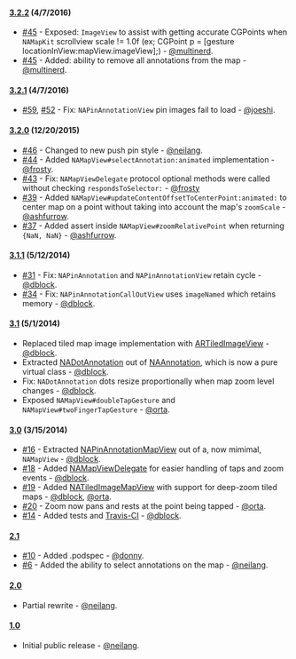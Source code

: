 
#### [3.2.2](https://github.com/neilang/NAMapKit/tree/v3.2.2) (4/7/2016)

* [#45](https://github.com/neiland/NAMapKit/pull/45) - Exposed: `ImageView` to assist with getting accurate CGPoints when `NAMapKit` scrollview scale != 1.0f (ex; CGPoint p = [gesture locationInView:mapView.imageView];) - [@multinerd](https://github.com/multinerd).
* [#45](https://github.com/neiland/NAMapKit/issues/45) - Added: ability to remove all annotations from the map - [@multinerd](https://github.com/multinerd).

#### [3.2.1](https://github.com/neilang/NAMapKit/tree/v3.2.1) (4/7/2016)

* [#59](https://github.com/neiland/NAMapKit/issues/59), [#52](https://github.com/neiland/NAMapKit/issues/52) - Fix: `NAPinAnnotationView` pin images fail to load - [@joeshi](https://github.com/joeshi).

#### [3.2.0](https://github.com/neilang/NAMapKit/tree/v3.2.0) (12/20/2015)

* [#46](https://github.com/neilang/NAMapKit/pull/46) - Changed to new push pin style - [@neilang](https://github.com/neilang).
* [#44](https://github.com/neiland/NAMapKit/issues/44) - Added `NAMapView#selectAnnotation:animated` implementation - [@frosty](http://github.com/frosty).
* [#43](https://github.com/neilang/NAMapKit/issues/43) - Fix: `NAMapViewDelegate` protocol optional methods were called without checking `respondsToSelector:` - [@frosty](http://github.com/frosty)
* [#39](https://github.com/neilang/NAMapKit/issues/39) - Added `NAMapView#updateContentOffsetToCenterPoint:animated:` to center map on a point without taking into account the map's `zoomScale` - [@ashfurrow](http://github.com/ashfurrow).
* [#37](https://github.com/neilang/NAMapKit/issues/37) - Added assert inside `NAMapView#zoomRelativePoint` when returning `{NaN, NaN}` - [@ashfurrow](http://github.com/ashfurrow).

#### [3.1.1](https://github.com/neilang/NAMapKit/tree/v3.1.1) (5/12/2014)

* [#31](https://github.com/neilang/NAMapKit/issues/31) - Fix: `NAPinAnnotation` and `NAPinAnnotationView` retain cycle - [@dblock](https://github.com/dblock).
* [#34](https://github.com/neilang/NAMapKit/issues/34) - Fix: `NAPinAnnotationCallOutView` uses `imageNamed` which retains memory - [@dblock](https://github.com/dblock).

#### [3.1](https://github.com/neilang/NAMapKit/tree/v3.1) (5/1/2014)

* Replaced tiled map image implementation with [ARTiledImageView](https://github.com/dblock/ARTiledImageView) - [@dblock](https://github.com/dblock).
* Extracted [NADotAnnotation](NAMapKit/NADotAnnotation.h) out of [NAAnnotation](NAMapKit/NAAnnotation.h), which is now a pure virtual class - [@dblock](https://github.com/dblock).
* Fix: `NADotAnnotation` dots resize proportionally when map zoom level changes - [@dblock](https://github.com/dblock).
* Exposed `NAMapView#doubleTapGesture` and `NAMapView#twoFingerTapGesture` - [@orta](https://github.com/orta).

#### [3.0](https://github.com/neilang/NAMapKit/tree/v3.0) (3/15/2014)

* [#16](https://github.com/neilang/NAMapKit/pull/16) - Extracted [NAPinAnnotationMapView](NAMapKit/NAPinAnnotationMapView.h) out of a, now mimimal, `NAMapView` - [@dblock](https://github.com/dblock).
* [#18](https://github.com/neilang/NAMapKit/pull/18) - Added [NAMapViewDelegate](NAMapKit/NAMapViewDelegate.h) for easier handling of taps and zoom events - [@dblock](https://github.com/dblock).
* [#19](https://github.com/neilang/NAMapKit/pull/19) - Added [NATiledImageMapView](NAMapKit/NATiledImageMapView.h) with support for deep-zoom tiled maps - [@dblock](https://github.com/dblock), [@orta](https://github.com/orta).
* [#20](https://github.com/neilang/NAMapKit/pull/20) - Zoom now pans and rests at the point being tapped - [@orta](https://github.com/orta).
* [#14](https://github.com/neilang/NAMapKit/pull/14) - Added tests and [Travis-CI](https://travis-ci.org/neilang/NAMapKit) - [@dblock](https://github.com/dblock).

#### [2.1](https://github.com/neilang/NAMapKit/tree/v2.1)

* [#10](https://github.com/neilang/NAMapKit/pull/10) - Added .podspec - [@donny](https://github.com/donny).
* [#6](https://github.com/neilang/NAMapKit/issues/6) - Added the ability to select annotations on the map - [@neilang](https://github.com/neilang).

#### [2.0](https://github.com/neilang/NAMapKit/tree/v2.0)

* Partial rewrite - [@neilang](https://github.com/neilang).

#### [1.0](https://github.com/neilang/NAMapKit/commits/v1.0)

* Initial public release - [@neilang](https://github.com/neilang).
